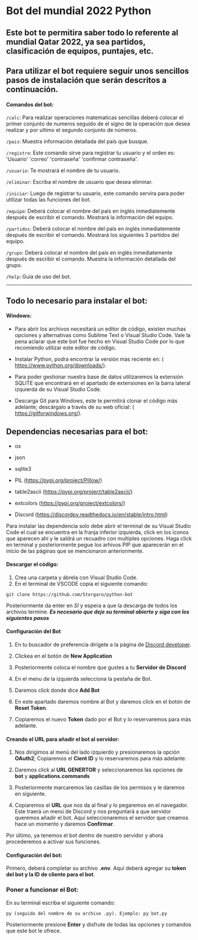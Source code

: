 # Bot del mundial 2022 Python

## Este bot te permitira saber todo lo referente al mundial Qatar 2022, ya sea partidos, clasificación de equipos, puntajes, etc.

Para utilizar el bot requiere seguir unos sencillos pasos de instalación que serán descritos a continuación.
---

#### Comandos del bot:
`/calc`: Para realizar operaciones matematicas sencillas deberá colocar el primer conjunto de numeros seguido de el signo de la operación que desea realizar y por ultimo el segundo conjunto de números.

`/pais`: Muestra información detallada del país que busque.

`/registro`: Este comando sirve para registrar tu usuario y el orden es: 'Usuario' 'correo' 'contraseña' 'confirmar contraseña'.

`/usuario`: Te mostrará el nombre de tu usuario.

`/eliminar`: Escriba el nombre de usuario que desea eliminar.

`/iniciar`: Luego de registrar tu usuario, este comando servira para poder utilizar todas las funciones del bot.

`/equipo`: Deberá colocar el nombre del país en inglés inmediatemente después de escribir el comando. Mostrará la 
información del equipo.

`/partidos`: Deberá colocar el nombre del país en inglés inmediatemente después de escribir el comando. Mostrará los siguientes 3 partidos del equipo.

`/grupo`: Deberá colocar el nombre del país en inglés inmediatemente después de escribir el comando. Muestra la información detallada del grupo.

`/help`: Guía de uso del bot.

***

## Todo lo necesario para instalar el bot:

#### Windows:

*   Para abrir los archivos necesitará un editor de código, existen muchas opciones y alternativas como Sublime Text o  Visual Studio Code. Vale la pena aclarar que este bot fue hecho en Visual Studio Code por lo que recomiendo utilizar este editor de código.	

*	Instalar Python, podra encontrar la versión mas reciente en: ( https://www.python.org/downloads/).

*	Para poder gestionar nuestra base de datos utilizaremos la extensión SQLITE que encontrará en el apartado de extensiones en la barra lateral izquierda de su Visual Studio Code.

*	Descarga Git para Windows, este te permitirá clonar el código más adelante; descárgalo a través de su web oficial: ( https://gitforwindows.org/).

## Dependencias necesarias para el bot:
*   os

*   json

*   sqlite3

*   PIL (https://pypi.org/project/Pillow/)

*   table2ascii (https://pypi.org/project/table2ascii/)

*   extcolors (https://pypi.org/project/extcolors/)

*   Discord (https://discordpy.readthedocs.io/en/stable/intro.html)

Para instalar las dependencia solo debe abrir el terminal de su Visual Studio Code el cual se encuentra en la franja inferior izquierda, click en los íconos que aparecen ahí y le saldrá un recuadro con multiples opciones. Haga click en terminal y posteriormente pegue los arhivos PIP que aparecerán en el inicio de las páginas que se mencionaron anteriormente.


#### Descargar el código:

1.	Crea una carpeta y ábrela con Visual Studio Code.
2.	En el terminal de VSCODE copia el siguiente comando:

`git clone https://github.com/Storgaro/python-bot`

Posteriormente da enter en _SI_ y espera a que la descarga de todos los archivos termine. ***Es necesario que deje su terminal abierto y siga con los siguientes pasos***

#### Configuración del Bot 

1.	En tu buscador de preferencia dirígete a la página de [Discord developer]( https://discord.com/developers/applications.).
2.	Clickea en el botón de **New Application**


3.	Posteriormente coloca el nombre que gustes a tu **Servidor de Discord**
4.	En el menu de la izquierda selecciona la pestaña de Bot.


5.	Daremos click donde dice **Add Bot**


6.	En este apartado daremos nombre al Bot y daremos click en el botón de **Reset Token**.


7.	Copiaremos el nuevo **Token** dado por el Bot y lo reservaremos para más adelante.

#### Creando el URL para añadir el bot al servidor:

1.	Nos dirigimos al menú del lado izquierdo y presionaremos la opción **OAuth2**; Copiaremos el **Cient ID** y lo reservaremos para más adelante.



2.	Daremos click al **URL GENERTOR** y seleccionaremos las opciones de **bot** y **applications.commands**


3.	Posteriormente marcaremos las casillas de los permisos y le daremos en siguiente.


4.	Copiaremos el **URL** que nos da al final y lo pegaremos en el navegador. Este traerá un menú de Discord y nos preguntará a que servidor queremos añadir el bot. Aquí seleccionaremos el servidor que creamos hace un momento y daremos **Confirmar**.



Por último, ya tenemos el bot dentro de nuestro servidor y ahora procederemos a activar sus funciones.

#### Configuración del bot:

Primero, deberá completar su archivo **.env**. Aquí deberá agregar su **token del bot y la ID de cliente para el bot**.

### Poner a funcionar el Bot:

En su terminal escriba el siguiente comando:

`py (seguido del nombre de su archivo .py). Ejemplo: py bot.py`

Posteriormente presione **Enter** y disfrute de todas las opciones y comandos que este bot le ofrece.
